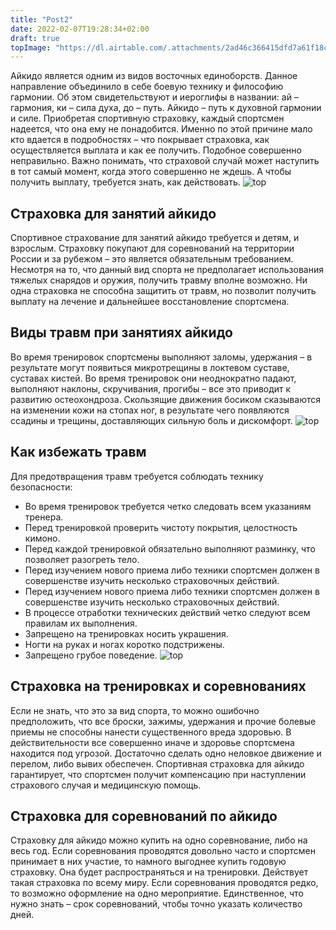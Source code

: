 ```yaml
---
title: "Post2"
date: 2022-02-07T19:28:34+02:00
draft: true
topImage: "https://dl.airtable.com/.attachments/2ad46c366415dfd7a61f18c34a482424/310b34e9/1.jpg"
---
```


Айкидо является одним из видов восточных единоборств. Данное направление объединило в себе боевую технику и философию гармонии. Об этом свидетельствуют и иероглифы в названии: ай – гармония, ки – сила духа, до – путь. Айкидо – путь к духовной гармонии и силе. Приобретая спортивную страховку, каждый спортсмен надеется, что она ему не понадобится. Именно по этой причине мало кто вдается в подробностях – что покрывает страховка, как осуществляется выплата и как ее получить. Подобное совершенно неправильно. Важно понимать, что страховой случай может наступить в тот самый момент, когда этого совершенно не ждешь. А чтобы получить выплату, требуется знать, как действовать.
![top](https://dl.airtable.com/.attachments/d1e0bbcbbd5307a541e595b364c13683/bc98a0d4/aikido-0.jpg)
## Страховка для занятий айкидо
Спортивное страхование для занятий айкидо требуется и детям, и взрослым. Страховку покупают для соревнований на территории России и за рубежом – это является обязательным требованием. Несмотря на то, что данный вид спорта не предполагает использования тяжелых снарядов и оружия, получить травму вполне возможно. Ни одна страховка не способна защитить от травм, но позволит получить выплату на лечение и дальнейшее восстановление спортсмена.
## Виды травм при занятиях айкидо
Во время тренировок спортсмены выполняют заломы, удержания – в результате могут появиться микротрещины в локтевом суставе, суставах кистей. Во время тренировок они неоднократно падают, выполняют наклоны, скручивания, прогибы – все это приводит к развитию остеохондроза. Скользящие движения босиком сказываются на изменении кожи на стопах ног, в результате чего появляются ссадины и трещины, доставляющих сильную боль и дискомфорт.
![top](https://dl.airtable.com/.attachments/52c2cb5e815bf8149735dc4c774a4206/df84cf8d/aikido-0.jpg)
## Как избежать травм
Для предотвращения травм требуется соблюдать технику безопасности:
-  Во время тренировок требуется четко следовать всем указаниям тренера.
-  Перед тренировкой проверить чистоту покрытия, целостность кимоно.
-  Перед каждой тренировкой обязательно выполняют разминку, что позволяет разогреть тело.
-  Перед изучением нового приема либо техники спортсмен должен в совершенстве изучить несколько страховочных действий.
-  Перед изучением нового приема либо техники спортсмен должен в совершенстве изучить несколько страховочных действий.
-  В процессе отработки технических действий четко следуют всем правилам их выполнения.
-  Запрещено на тренировках носить украшения.
-  Ногти на руках и ногах коротко подстрижены.
-  Запрещено грубое поведение.
![top](https://dl.airtable.com/.attachments/8fda8fbd4874021f3bdfa1e7c3df6039/38ea9ad6/aikido-0.jpg)
## Страховка на тренировках и соревнованиях
Если не знать, что это за вид спорта, то можно ошибочно предположить, что все броски, зажимы, удержания и прочие болевые приемы не способны нанести существенного вреда здоровью. В действительности все совершенно иначе и здоровье спортсмена находится под угрозой. Достаточно сделать одно неловкое движение и перелом, либо вывих обеспечен. Спортивная страховка для айкидо гарантирует, что спортсмен получит компенсацию при наступлении страхового случая и медицинскую помощь.
## Страховка для соревнований по айкидо
Страховку для айкидо можно купить на одно соревнование, либо на весь год. Если соревнования проводятся довольно часто и спортсмен принимает в них участие, то намного выгоднее купить годовую страховку. Она будет распространяться и на тренировки. Действует такая страховка по всему миру. Если соревнования проводятся редко, то возможно оформление на одно мероприятие. Единственное, что нужно знать – срок соревнований, чтобы точно указать количество дней.

